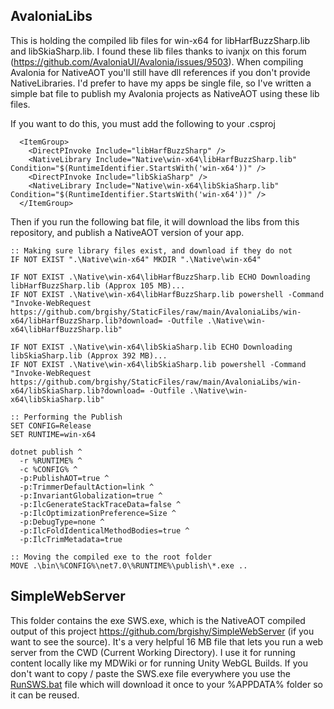 

## AvaloniaLibs
This is holding the compiled lib files for win-x64 for libHarfBuzzSharp.lib and libSkiaSharp.lib.  I found these lib files thanks to ivanjx on this forum (https://github.com/AvaloniaUI/Avalonia/issues/9503).  When compiling Avalonia for NativeAOT you'll still have dll references if you don't provide NativeLibraries.  I'd prefer to have my apps be single file, so I've written a simple bat file to publish my Avalonia projects as NativeAOT using these lib files.  

If you want to do this, you must add the following to your .csproj 

```
  <ItemGroup>
    <DirectPInvoke Include="libHarfBuzzSharp" />
    <NativeLibrary Include="Native\win-x64\libHarfBuzzSharp.lib" Condition="$(RuntimeIdentifier.StartsWith('win-x64'))" />
    <DirectPInvoke Include="libSkiaSharp" />
    <NativeLibrary Include="Native\win-x64\libSkiaSharp.lib" Condition="$(RuntimeIdentifier.StartsWith('win-x64'))" />
  </ItemGroup>
```

Then if you run the following bat file, it will download the libs from this repository, and publish a NativeAOT version of your app.

```
:: Making sure library files exist, and download if they do not
IF NOT EXIST ".\Native\win-x64" MKDIR ".\Native\win-x64"

IF NOT EXIST .\Native\win-x64\libHarfBuzzSharp.lib ECHO Downloading libHarfBuzzSharp.lib (Approx 105 MB)...
IF NOT EXIST .\Native\win-x64\libHarfBuzzSharp.lib powershell -Command "Invoke-WebRequest https://github.com/brgishy/StaticFiles/raw/main/AvaloniaLibs/win-x64/libHarfBuzzSharp.lib?download= -Outfile .\Native\win-x64\libHarfBuzzSharp.lib"

IF NOT EXIST .\Native\win-x64\libSkiaSharp.lib ECHO Downloading libSkiaSharp.lib (Approx 392 MB)...
IF NOT EXIST .\Native\win-x64\libSkiaSharp.lib powershell -Command "Invoke-WebRequest https://github.com/brgishy/StaticFiles/raw/main/AvaloniaLibs/win-x64/libSkiaSharp.lib?download= -Outfile .\Native\win-x64\libSkiaSharp.lib"

:: Performing the Publish
SET CONFIG=Release
SET RUNTIME=win-x64

dotnet publish ^
  -r %RUNTIME% ^
  -c %CONFIG% ^
  -p:PublishAOT=true ^
  -p:TrimmerDefaultAction=link ^
  -p:InvariantGlobalization=true ^
  -p:IlcGenerateStackTraceData=false ^
  -p:IlcOptimizationPreference=Size ^
  -p:DebugType=none ^
  -p:IlcFoldIdenticalMethodBodies=true ^
  -p:IlcTrimMetadata=true  

:: Moving the compiled exe to the root folder
MOVE .\bin\%CONFIG%\net7.0\%RUNTIME%\publish\*.exe ..
```

## SimpleWebServer
This folder contains the exe SWS.exe, which is the NativeAOT compiled output of this project https://github.com/brgishy/SimpleWebServer (if you want to see the source).  It's a very helpful 16 MB file that lets you run a web server from the CWD (Current Working Directory).
I use it for running content locally like my MDWiki or for running Unity WebGL Builds.  If you don't want to copy / paste the SWS.exe file
everywhere you use the [RunSWS.bat](./SimpleWebServer/RunSWS.bat) file which will download it once to your %APPDATA% folder so it can be reused.
